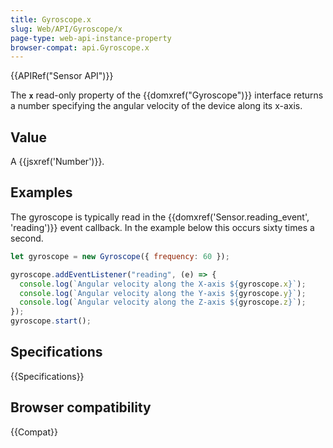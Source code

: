 ```yaml
---
title: Gyroscope.x
slug: Web/API/Gyroscope/x
page-type: web-api-instance-property
browser-compat: api.Gyroscope.x
---
```


{{APIRef("Sensor API")}}

The **`x`** read-only property of the
{{domxref("Gyroscope")}} interface returns a number specifying the
angular velocity of the device along its x-axis.

## Value

A {{jsxref('Number')}}.

## Examples

The gyroscope is typically read in the {{domxref('Sensor.reading_event', 'reading')}} event callback.
In the example below this occurs sixty times a second.

```js
let gyroscope = new Gyroscope({ frequency: 60 });

gyroscope.addEventListener("reading", (e) => {
  console.log(`Angular velocity along the X-axis ${gyroscope.x}`);
  console.log(`Angular velocity along the Y-axis ${gyroscope.y}`);
  console.log(`Angular velocity along the Z-axis ${gyroscope.z}`);
});
gyroscope.start();
```

## Specifications

{{Specifications}}

## Browser compatibility

{{Compat}}
